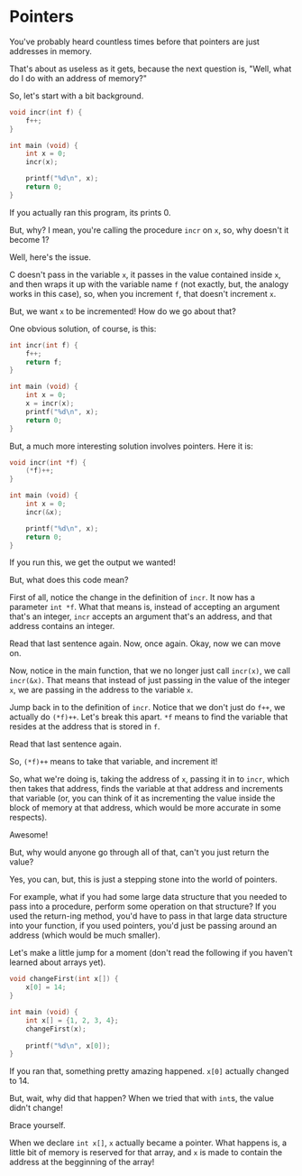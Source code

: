 Pointers
========

You've probably heard countless times before that pointers are just addresses in memory.

That's about as useless as it gets, because the next question is, "Well, what do I do with an address of memory?"

So, let's start with a bit background. 

```c
void incr(int f) {
	f++;
}

int main (void) {
	int x = 0;
	incr(x);

	printf("%d\n", x);
	return 0;
}
```

If you actually ran this program, its prints 0.

But, why? I mean, you're calling the procedure `incr` on `x`, so, why doesn't it become 1?

Well, here's the issue. 

C doesn't pass in the variable `x`, it passes in the value contained inside `x`, and then wraps it up with the variable name `f` (not exactly, but, the analogy works in this case), so, when you increment `f`, that doesn't increment `x`. 

But, we want `x` to be incremented! How do we go about that?

One obvious solution, of course, is this:

```c
int incr(int f) {
	f++;
	return f;
} 

int main (void) {
	int x = 0;
	x = incr(x);
	printf("%d\n", x);
	return 0;
}
```

But, a much more interesting solution involves pointers. Here it is:

```c
void incr(int *f) {
	(*f)++;
}

int main (void) {
	int x = 0;
	incr(&x);

	printf("%d\n", x);
	return 0;
}
```

If you run this, we get the output we wanted!

But, what does this code mean?

First of all, notice the change in the definition of `incr`. It now has a parameter `int *f`. What that means is, instead of accepting an argument that's an integer, `incr` accepts an argument that's an address, and that address contains an integer.

Read that last sentence again. Now, once again. Okay, now we can move on.

Now, notice in the main function, that we no longer just call `incr(x)`, we call `incr(&x)`. That means that instead of just passing in the value of the integer `x`, we are passing in the address to the variable `x`.

Jump back in to the definition of `incr`. Notice that we don't just do `f++`, we actually do `(*f)++`. Let's break this apart. `*f` means to find the variable that resides at the address that is stored in `f`. 

Read that last sentence again.

So, `(*f)++` means to take that variable, and increment it!

So, what we're doing is, taking the address of `x`, passing it in to `incr`, which then takes that address, finds the variable at that address and increments that variable (or, you can think of it as incrementing the value inside the block of memory at that address, which would be more accurate in some respects).

Awesome!

But, why would anyone go through all of that, can't you just return the value?

Yes, you can, but, this is just a stepping stone into the world of pointers.

For example, what if you had some large data structure that you needed to pass into a procedure, perform some operation on that structure? If you used the return-ing method, you'd have to pass in that large data structure into your function, if you used pointers, you'd just be passing around an address (which would be much smaller). 

Let's make a little jump for a moment (don't read the following if you haven't learned about arrays yet). 

```c
void changeFirst(int x[]) {
	x[0] = 14;
}

int main (void) {
	int x[] = {1, 2, 3, 4};
	changeFirst(x);
	
	printf("%d\n", x[0]);
}
```
If you ran that, something pretty amazing happened. `x[0]` actually changed to 14.

But, wait, why did that happen? When we tried that with `int`s, the value didn't change!

Brace yourself.

When we declare `int x[]`, `x` actually became a pointer. What happens is, a little bit of memory is reserved for that array, and `x` is made to contain the address at the begginning of the array!


